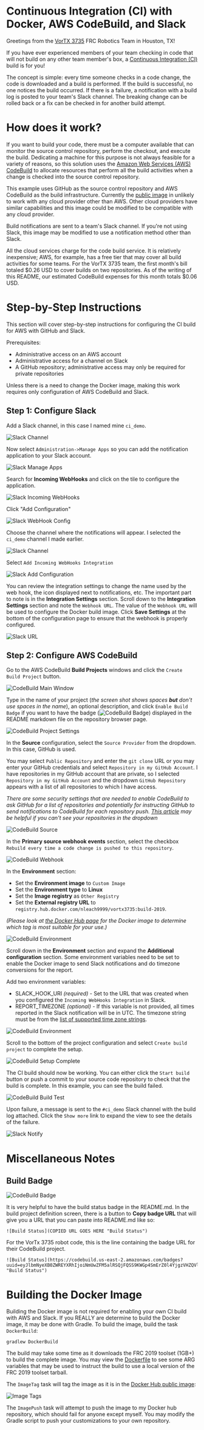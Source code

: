 # Continuous Integration (CI) with Docker, AWS CodeBuild, and Slack
Greetings from the [VorTX 3735](http://www.vortx3735.org/ "VorTX 3735") FRC Robotics Team in Houston, TX!

If you have ever experienced members of your team checking in code that will not build on any other team member's box, a [Continuous Integration (CI)](https://en.wikipedia.org/wiki/Continuous_integration) build is for you!

The concept is simple: every time someone checks in a code change, the code is downloaded and a build is performed.  If the build is successful,
no one notices the build occurred.  If there is a failure, a notification with a build log is posted to your team's Slack channel.  The breaking change can
be rolled back or a fix can be checked in for another build attempt.

# How does it work?

If you want to build your code, there must be a computer available that can monitor the source control repository, perform the checkout, and execute the build.  Dedicating a machine for this purpose is not always feasible for a variety of reasons, so this solution uses the [Amazon Web Services (AWS) CodeBuild](https://aws.amazon.com/codebuild/) to allocate resources that perform all the build activities when a change is checked into the source control repository.

This example uses GitHub as the source control repository and AWS CodeBuild as the build infrastructure.  Currently the [public image](https://cloud.docker.com/u/nleach9999/repository/docker/nleach9999/vortx3735 "Docker Hub") in unlikely to work with any cloud provider other than AWS. Other cloud providers have similar capabilities and this image could be modified to be compatible with any cloud provider.  

Build notifications are sent to a team's Slack channel.  If you're not using Slack, this image may be modified to use a notification method other than Slack.

All the cloud services charge for the code build service.  It is relatively inexpensive; AWS, for example, has a free tier that may cover all build activities for some teams.  For the VorTX 3735 team, the first month's bill totaled $0.26 USD to cover builds on two repositories.  As of the writing of this README, our estimated CodeBuild expenses for this month totals $0.06 USD.

# Step-by-Step Instructions

This section will cover step-by-step instructions for configuring the CI build for AWS with GitHub and Slack. 

Prerequisites:

- Administrative access on an AWS account
- Administrative access for a channel on Slack
- A GitHub repository; administrative access may only be required for private repositories

Unless there is a need to change the Docker image, making this work requires only configuration of AWS CodeBuild and Slack.

## Step 1: Configure Slack

Add a Slack channel, in this case I named mine `ci_demo`.


![Slack Channel](images/SlackChannel.png "Slack Channel")


Now select `Administration->Manage Apps` so you can add the notification application to your Slack account.

![Slack Manage Apps](images/SlackManageApps.png "Slack Manage Apps")

Search for **Incoming WebHooks** and click on the tile to configure the application.

![Slack Incoming WebHooks](images/SlackWebHook.png "Slack Incoming WebHooks")

Click "Add Configuration"

![Slack WebHook Config](images/SlackWebHookConfig.png "Slack WebHook Config")

Choose the channel where the notifications will appear.  I selected the `ci_demo` channel I made earlier.

![Slack Channel](images/SlackChooseChannel.png "Slack Channel")

Select `Add Incoming WebHooks Integration`

![Slack Add Configuration](images/SlackAddConfiguration.png "Slack Add Configuration")

You can review the integration settings to change the name used by the web hook, the icon displayed next to notifications, etc.  The important part to note is in the **Integration Settings** section.  Scroll down to the **Integration Settings** section and note the `Webhook URL`.  The value of the `Webhook URL` will be used to configure the Docker build image. Click **Save Settings** at the bottom of the configuration page to ensure that the webhook is properly configured.

![Slack URL](images/SlackWebhookURL.png "Slack URL")

## Step 2: Configure AWS CodeBuild

Go to the AWS CodeBuild **Build Projects** windows and click the `Create Build Project` button.


![CodeBuild Main Window](images/CodeBuildProjects.png "CodeBuild Main Window")


Type in the name of your project (*the screen shot shows spaces **but** don't use spaces in the name*), an optional description, and click `Enable Build Badge` if you want to have the badge (![CodeBuild Badge](images/CodeBuildBadge.svg "CodeBuild Badge")) displayed in the README markdown file on the repository browser page.

![CodeBuild Project Settings](images/CodeBuildProjectConfig.png "CodeBuild Project Settings")


In the **Source** configuration, select the `Source Provider` from the dropdown.  In this case, GitHub is used.

You may select `Public Repository` and enter the `git clone` URL or you may enter your GitHub credentials and select `Repository in my GitHub Account`.  I have repositories in my GitHub account that are private, so I selected `Repository in my GitHub Account` and the dropdown `GitHub Repository` appears with a list of all repositories to which I have access.

*There are some security settings that are needed to enable CodeBuild to ask GitHub for a list of repositories and potentially for instructing GitHub to send notifications to CodeBuild for each repository push.  [This article](https://stackoverflow.com/questions/32397338/aws-codepipeline-not-able-to-access-organizations-repositories "Article about GitHub security settings") may be helpful if you can't see your repositories in the dropdown*

![CodeBuild Source](images/CodeBuildSource.png "CodeBuild Source")


In the **Primary source webhook events** section, select the checkbox `Rebuild every time a code change is pushed to this repository`.

![CodeBuild Webhook](images/CodeBuildWebhook.png "CodeBuild Webhook")

In the **Environment** section: 
* Set the **Environment image** to `Custom Image`
* Set the **Environment type** to **Linux**
* Set the **Image registry** as `Other Registry`
* Set the **External registry URL** to `registry.hub.docker.com/nleach9999/vortx3735:build-2019`. 

*(Please look at [the Docker Hub page](https://cloud.docker.com/u/nleach9999/repository/docker/nleach9999/vortx3735 "Docker Hub") for the Docker image to determine which tag is most suitable for your use.)*

![CodeBuild Environment](images/CodeBuildEnvironment1.png "CodeBuild Environment")

Scroll down in the **Environment** section and expand the **Additional configuration** section.  Some environment variables need to be set to enable the Docker image to send Slack notifications and do timezone conversions for the report.

Add two environment variables:

* SLACK_HOOK_URI *(required)* - Set to the URL that was created when you configured the `Incoming WebHooks Integration` in Slack.
* REPORT_TIMEZONE *(optional)* - If this variable is not provided, all times reported in the Slack notification will be in UTC.  The timezone string must be from the [list of supported time zone strings](https://gist.github.com/heyalexej/8bf688fd67d7199be4a1682b3eec7568 "pytz timezone strings").

![CodeBuild Environment](images/CodeBuildEnvironment2.png "CodeBuild Environment")

Scroll to the bottom of the project configuration and select `Create build project` to complete the setup.

![CodeBuild Setup Complete](images/CodeBuildSave.png "CodeBuild Setup Complete")


The CI build should now be working.  You can either click the `Start build` button or push a commit to your source code repository to check that the build is complete.  In this example, you can see the build failed.

![CodeBuild Build Test](images/CodeBuildBuild.png "CodeBuild Build Test")

Upon failure, a message is sent to the `#ci_demo` Slack channel with the build log attached.  Click the `Show more` link to expand the view to see the details of the failure.

![Slack Notify](images/SlackNotify.png "Slack Notify")

# Miscellaneous Notes

## Build Badge

![CodeBuild Badge](images/CodeBuildBadge.svg "CodeBuild Badge")

It is very helpful to have the build status badge in the README<span>.</span>md.  In the build project definition screen, there is a button to **Copy badge URL** that will give you a URL that you can paste into README<span>.</span>md like so:

```
![Build Status](COPIED URL GOES HERE "Build Status")
```

For the VorTx 3735 robot code, this is the line containing the badge URL for their CodeBuild project.

```
![Build Status](https://codebuild.us-east-2.amazonaws.com/badges?uuid=eyJlbmNyeXB0ZWREYXRhIjoiNmUwZFM5alRSQjFQSS9KWGp4SmErZ0l4YjgzVHZQVlp2TFN0T1VpTDZndy8vbzNKZytkcWloK0pHc3crVG1Gam4xeU9VOVVMRlQvQ3dQZ1p0azJKZk1rPSIsIml2UGFyYW1ldGVyU3BlYyI6IkpXQmJkekZIWTdaSmpOOGciLCJtYXRlcmlhbFNldFNlcmlhbCI6MX0%3D&branch=master "Build Status")
```

# Building the Docker Image

Building the Docker image is not required for enabling your own CI build with AWS and Slack.  If you REALLY are determine to build the Docker image, it may be done with Gradle.  To build the image, build the task `DockerBuild`:

```
gradlew DockerBuild
```

The build may take some time as it downloads the FRC 2019 toolset (1GB+) to build the complete image. You may view the [Dockerfile](Docker/Dockerfile "Dockerfile") to see some ARG variables that may be used to instruct the build to use a local version of the FRC 2019 toolset tarball.


The `ImageTag` task will tag the image as it is in the [Docker Hub public image](https://cloud.docker.com/u/nleach9999/repository/docker/nleach9999/vortx3735 "Docker Hub"):

![Image Tags](images/DockerTags.png "Image Tags")

The `ImagePush` task will attempt to push the image to my Docker hub repository, which should fail for anyone except myself.  You may modify the Gradle script to push your customizations to your own repository.

